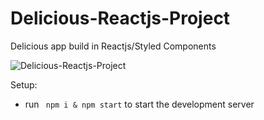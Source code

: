 # Delicious-Reactjs-Project
Delicious app build in Reactjs/Styled Components

![Delicious-Reactjs-Project](https://i.postimg.cc/XNGdnZzH/Screenshot-2022-04-05-at-4-48-06-AM.png) 

Setup:
- run ``` npm i & npm start``` to start the development server
